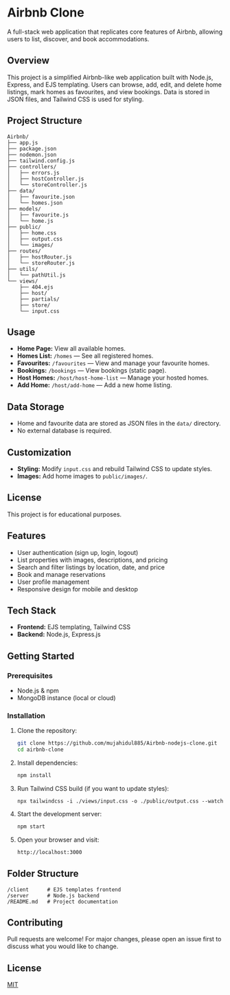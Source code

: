 # Airbnb Clone

A full-stack web application that replicates core features of Airbnb, allowing users to list, discover, and book accommodations.
## Overview

This project is a simplified Airbnb-like web application built with Node.js, Express, and EJS templating. Users can browse, add, edit, and delete home listings, mark homes as favourites, and view bookings. Data is stored in JSON files, and Tailwind CSS is used for styling.

## Project Structure

```
Airbnb/
├── app.js
├── package.json
├── nodemon.json
├── tailwind.config.js
├── controllers/
│   ├── errors.js
│   ├── hostController.js
│   └── storeController.js
├── data/
│   ├── favourite.json
│   └── homes.json
├── models/
│   ├── favourite.js
│   └── home.js
├── public/
│   ├── home.css
│   ├── output.css
│   └── images/
├── routes/
│   ├── hostRouter.js
│   └── storeRouter.js
├── utils/
│   └── pathUtil.js
└── views/
    ├── 404.ejs
    ├── host/
    ├── partials/
    ├── store/
    └── input.css
```

## Usage

- **Home Page:** View all available homes.
- **Homes List:** `/homes` — See all registered homes.
- **Favourites:** `/favourites` — View and manage your favourite homes.
- **Bookings:** `/bookings` — View bookings (static page).
- **Host Homes:** `/host/host-home-list` — Manage your hosted homes.
- **Add Home:** `/host/add-home` — Add a new home listing.

## Data Storage

- Home and favourite data are stored as JSON files in the `data/` directory.
- No external database is required.

## Customization

- **Styling:** Modify `input.css` and rebuild Tailwind CSS to update styles.
- **Images:** Add home images to `public/images/`.

## License

This project is for educational purposes.
## Features

- User authentication (sign up, login, logout)
- List properties with images, descriptions, and pricing
- Search and filter listings by location, date, and price
- Book and manage reservations
- User profile management
- Responsive design for mobile and desktop

## Tech Stack

- **Frontend:** EJS templating, Tailwind CSS
- **Backend:** Node.js, Express.js

## Getting Started

### Prerequisites

- Node.js & npm
- MongoDB instance (local or cloud)

### Installation

1. Clone the repository:
    ```bash
    git clone https://github.com/mujahidul885/Airbnb-nodejs-clone.git
    cd airbnb-clone
    ```

2. Install dependencies:
    ```bash
    npm install
    ```

3. Run Tailwind CSS build (if you want to update styles):
    ```
    npx tailwindcss -i ./views/input.css -o ./public/output.css --watch
    ```

4. Start the development server:
    ```bash
    npm start
    ```
5. Open your browser and visit:
   ```bash
   http://localhost:3000
   ```

## Folder Structure

```
/client      # EJS templates frontend
/server      # Node.js backend
/README.md   # Project documentation
```

## Contributing

Pull requests are welcome! For major changes, please open an issue first to discuss what you would like to change.

## License

[MIT](LICENSE)
